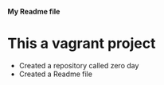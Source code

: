 **My Readme file**
# This a vagrant project
* Created a repository called zero day
* Created a Readme file

